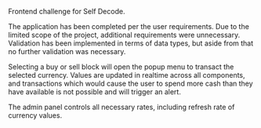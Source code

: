 Frontend challenge for Self Decode.

The application has been completed per the user requirements.
Due to the limited scope of the project, additional requirements were unnecessary.
Validation has been implemented in terms of data types, but aside from that no further validation was necessary.

Selecting a buy or sell block will open the popup menu to transact the selected currency. Values are updated in realtime across all components, and transactions which would cause the user to spend more cash than they have available is not possible and will trigger an alert.

The admin panel controls all necessary rates, including refresh rate of currency values.

